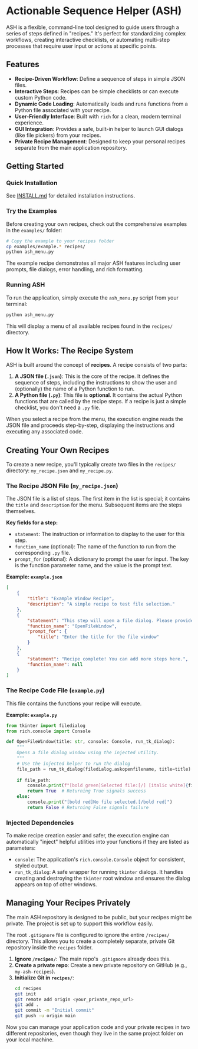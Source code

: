 # Actionable Sequence Helper (ASH)

ASH is a flexible, command-line tool designed to guide users through a series of steps defined in "recipes." It's perfect for standardizing complex workflows, creating interactive checklists, or automating multi-step processes that require user input or actions at specific points.

## Features

*   **Recipe-Driven Workflow**: Define a sequence of steps in simple JSON files.
*   **Interactive Steps**: Recipes can be simple checklists or can execute custom Python code.
*   **Dynamic Code Loading**: Automatically loads and runs functions from a Python file associated with your recipe.
*   **User-Friendly Interface**: Built with `rich` for a clean, modern terminal experience.
*   **GUI Integration**: Provides a safe, built-in helper to launch GUI dialogs (like file pickers) from your recipes.
*   **Private Recipe Management**: Designed to keep your personal recipes separate from the main application repository.

## Getting Started

### Quick Installation

See [INSTALL.md](INSTALL.md) for detailed installation instructions.

### Try the Examples

Before creating your own recipes, check out the comprehensive examples in the `examples/` folder:

```bash
# Copy the example to your recipes folder
cp examples/example.* recipes/
python ash_menu.py
```

The example recipe demonstrates all major ASH features including user prompts, file dialogs, error handling, and rich formatting.

### Running ASH

To run the application, simply execute the `ash_menu.py` script from your terminal:

```bash
python ash_menu.py
```

This will display a menu of all available recipes found in the `recipes/` directory.

## How It Works: The Recipe System

ASH is built around the concept of **recipes**. A recipe consists of two parts:

1.  **A JSON file (`.json`)**: This is the core of the recipe. It defines the sequence of steps, including the instructions to show the user and (optionally) the name of a Python function to run.
2.  **A Python file (`.py`)**: This file is **optional**. It contains the actual Python functions that are called by the recipe steps. If a recipe is just a simple checklist, you don't need a `.py` file.

When you select a recipe from the menu, the execution engine reads the JSON file and proceeds step-by-step, displaying the instructions and executing any associated code.

## Creating Your Own Recipes

To create a new recipe, you'll typically create two files in the `recipes/` directory: `my_recipe.json` and `my_recipe.py`.

### The Recipe JSON File (`my_recipe.json`)

The JSON file is a list of steps. The first item in the list is special; it contains the `title` and `description` for the menu. Subsequent items are the steps themselves.

**Key fields for a step:**
*   `statement`: The instruction or information to display to the user for this step.
*   `function_name` (optional): The name of the function to run from the corresponding `.py` file.
*   `prompt_for` (optional): A dictionary to prompt the user for input. The key is the function parameter name, and the value is the prompt text.

**Example: `example.json`**
```json
[
    {
        "title": "Example Window Recipe",
        "description": "A simple recipe to test file selection."
    },
    {
        "statement": "This step will open a file dialog. Please provide a title for the window.",
        "function_name": "OpenFileWindow",
        "prompt_for": {
            "title": "Enter the title for the file window"
        }
    },
    {
        "statement": "Recipe complete! You can add more steps here.",
        "function_name": null
    }
]
```

### The Recipe Code File (`example.py`)

This file contains the functions your recipe will execute.

**Example: `example.py`**
```python
from tkinter import filedialog
from rich.console import Console

def OpenFileWindow(title: str, console: Console, run_tk_dialog):
    """
    Opens a file dialog window using the injected utility.
    """
    # Use the injected helper to run the dialog
    file_path = run_tk_dialog(filedialog.askopenfilename, title=title)
    
    if file_path:
        console.print(f"[bold green]Selected file:[/] [italic white]{file_path}[/italic white]")
        return True  # Returning True signals success
    else:
        console.print("[bold red]No file selected.[/bold red]")
        return False # Returning False signals failure
```

### Injected Dependencies

To make recipe creation easier and safer, the execution engine can automatically "inject" helpful utilities into your functions if they are listed as parameters:

*   `console`: The application's `rich.console.Console` object for consistent, styled output.
*   `run_tk_dialog`: A safe wrapper for running `tkinter` dialogs. It handles creating and destroying the `tkinter` root window and ensures the dialog appears on top of other windows.

## Managing Your Recipes Privately

The main ASH repository is designed to be public, but your recipes might be private. The project is set up to support this workflow easily.

The root `.gitignore` file is configured to ignore the entire `/recipes/` directory. This allows you to create a completely separate, private Git repository inside the `recipes` folder.

1.  **Ignore `/recipes/`**: The main repo's `.gitignore` already does this.
2.  **Create a private repo**: Create a new private repository on GitHub (e.g., `my-ash-recipes`).
3.  **Initialize Git in `recipes/`**:
    ```bash
    cd recipes
    git init
    git remote add origin <your_private_repo_url>
    git add .
    git commit -m "Initial commit"
    git push -u origin main
    ```

Now you can manage your application code and your private recipes in two different repositories, even though they live in the same project folder on your local machine.